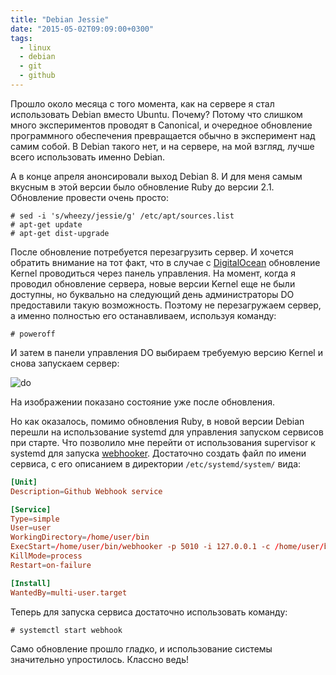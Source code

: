 ```yaml
---
title: "Debian Jessie"
date: "2015-05-02T09:09:00+0300"
tags:
  - linux
  - debian
  - git
  - github
---
```

Прошло около месяца с того момента, как на сервере я стал использовать Debian вместо Ubuntu. Почему? Потому что слишком много экспериментов проводят в Canonical, и очередное обновление программного обеспечения превращается обычно в эксперимент над самим собой. В Debian такого нет, и на сервере, на мой взгляд, лучше всего использовать именно Debian.

А в конце апреля анонсировали выход Debian 8. И для меня самым вкусным в этой версии было обновление Ruby до версии 2.1. Обновление провести очень просто:

```shell
# sed -i 's/wheezy/jessie/g' /etc/apt/sources.list
# apt-get update
# apt-get dist-upgrade
```

После обновление потребуется перезагрузить сервер. И хочется обратить внимание на тот факт, что в случае с [DigitalOcean](https://www.digitalocean.com/?refcode=c5cb9e6574a7) обновление Kernel проводиться через панель управления. На момент, когда я проводил обновление сервера, новые версии Kernel еще не были доступны, но буквально на следующий день администраторы DO предоставили такую возможность. Поэтому не перезагружаем сервер, а именно полностью его останавливаем, используя команду:

```shell
# poweroff
```

И затем в панели управления DO выбираем требуемую версию Kernel и снова запускаем сервер:

![do](https://static.juev.org/2015/05/do.png)

На изображении показано состояние уже после обновления.

Но как оказалось, помимо обновления Ruby, в новой версии Debian перешли на использование systemd для управления запуском сервисов при старте. Что позволило мне перейти от использования supervisor к systemd для запуска [webhooker](/2013/11/17/automation-jekyll/). Достаточно создать файл  по имени сервиса, с его описанием в директории `/etc/systemd/system/` вида:

```conf
[Unit]
Description=Github Webhook service

[Service]
Type=simple
User=user
WorkingDirectory=/home/user/bin
ExecStart=/home/user/bin/webhooker -p 5010 -i 127.0.0.1 -c /home/user/bin/webhook.conf
KillMode=process
Restart=on-failure

[Install]
WantedBy=multi-user.target
```

Теперь для запуска сервиса достаточно использовать команду:

```shell
# systemctl start webhook
```

Само обновление прошло гладко, и использование системы значительно упростилось. Классно ведь!
